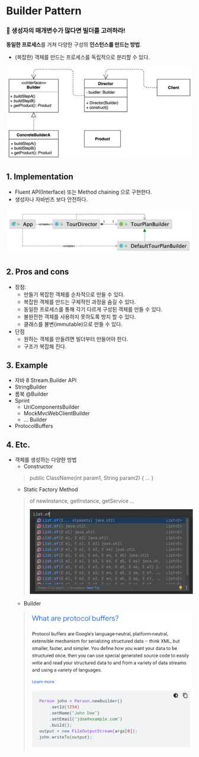 # Builder Pattern

### 📝 생성자의 매개변수가 많다면 빌더를 고려하라!

**동일한 프로세스**를 거쳐 다양한 구성의 **인스턴스를 만드는 방법**.
* (복잡한) 객체를 만드는 프로세스를 독립적으로 분리할 수 있다.

![](images/builderClassDiagram.png)
## 1. Implementation
* Fluent API(Interface) 또는  Method chaining 으로 구현한다.
* 생성자나 자바빈즈 보다 안전하다.

![](images/tourPlan.png)
## 2. Pros and cons
* 장점: 
  * 만들기 복잡한 객체를 순차적으로 만들 수 있다.
  * 복잡한 객체를 만드는 구체적인 과정을 숨길 수 있다.
  * 동일한 프로세스를 통해 각기 다르게 구성된 객체를 만들 수 있다.
  * 불완전한 객체를 사용하지 못하도록 방지 할 수 있다.
  * 클래스를 불변(immutable)으로 만들 수 있다.
* 단점
  * 원하는 객체를 만들려면 빌더부터 만들어야 한다.
  * 구조가 복잡해 진다.

## 3. Example
* 자바 8 Stream.Builder API
* StringBuilder
* 롬북 @Builder
* Sprint
  * UriComponentsBuilder
  * MockMvcWebClientBuilder
  * ... Builder
* ProtocolBuffers

## 4. Etc.
* 객체를 생성하는 다양한 방법
  * Constructor
  > public ClassName(int param1, String param2) { ... }
  * Static Factory Method
  > of newInstance, getInstance, getService ...
  > 
  > ![](images/listof.png)
  * Builder
  > ![](images/ProtocolBuffers.png)
